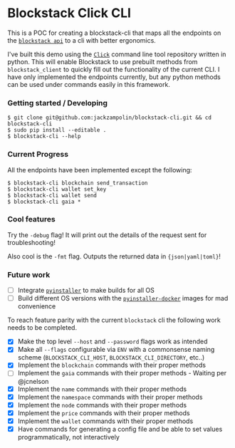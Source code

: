 # Blockstack Click CLI

This is a POC for creating a blockstack-cli that maps all the endpoints on the [`blockstack api`](https://blockstack.github.io/blockstack-core/) to a cli with better ergonomics.

I've built this demo using the [`Click`](https://github.com/pallets/click) command line tool repository written in python. This will enable Blockstack to use prebuilt methods from `blockstack_client` to quickly fill out the functionality of the current CLI. I have only implemented the endpoints currently, but any python methods can be used under commands easily in this framework.

### Getting started / Developing

```
$ git clone git@github.com:jackzampolin/blockstack-cli.git && cd blockstack-cli
$ sudo pip install --editable .
$ blockstack-cli --help
```

### Current Progress

All the endpoints have been implemented except the following:

```
$ blockstack-cli blockchain send_transaction
$ blockstack-cli wallet set_key
$ blockstack-cli wallet send
$ blockstack-cli gaia *
```

### Cool features

Try the `-debug` flag! It will print out the details of the request sent for troubleshooting!

Also cool is the `-fmt` flag. Outputs the returned data in `{json|yaml|toml}`!

### Future work

- [ ] Integrate [`pyinstaller`](https://pyinstaller.readthedocs.io/en/stable/operating-mode.html) to make builds for all OS
- [ ] Build different OS versions with the [`pyinstaller-docker`](https://github.com/cdrx/docker-pyinstaller/) images for mad convenience

To reach feature parity with the current `blockstack` cli the following work needs to be completed.

- [X] Make the top level `--host` and `--password` flags work as intended
- [X] Make all `--flags` configurable via `ENV` with a commonsense naming scheme (`BLOCKSTACK_CLI_HOST`, `BLOCKSTACK_CLI_DIRECTORY`, etc..)
- [X] Implement the `blockchain` commands with their proper methods
- [ ] Implement the `gaia` commands with their proper methods - Waiting per @jcnelson
- [X] Implement the `name` commands with their proper methods
- [X] Implement the `namespace` commands with their proper methods
- [X] Implement the `node` commands with their proper methods
- [X] Implement the `price` commands with their proper methods
- [X] Implement the `wallet` commands with their proper methods
- [X] Have commands for generating a config file and be able to set values programmatically, not interactively
